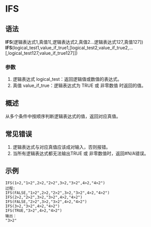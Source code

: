 # IFS
## 语法
**IFS**(逻辑表达式1,真值1[,逻辑表达式2,真值2...逻辑表达式127,真值127])      
**IFS**(logical_test1,value_if_true1,[logical_test2,value_if_true2,...[,logical_test127,value_if_true127]])
### 参数
1. 逻辑表达式 logical_test：返回逻辑值或数值的表达式。
2. 真值 value_if_true：逻辑表达式为 TRUE 或 非零数值 时返回的值。
## 概述
从多个条件中按顺序判断逻辑表达式的值，返回对应真值。
## 常见错误
1. 逻辑表达式与对应真值应该成对输入，否则报错。
2. 当所有逻辑表达式都无法输出TRUE 或 非零数值时，返回#N/A错误。
## 示例
```excel
IFS(1>2,"1>2",2>2,"2>2",3>2,"3>2",4>2,"4>2")
过程:
IFS(FALSE,"1>2",2>2,"2>2",3>2,"3>2",4>2,"4>2")
IFS(2>2,"2>2",3>2,"3>2",4>2,"4>2")
IFS(FALSE,"2>2",3>2,"3>2",4>2,"4>2")
IFS(3>2,"3>2",4>2,"4>2")
IFS(TRUE,"3>2",4>2,"4>2")
输出：
"3>2"
```

